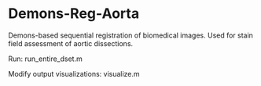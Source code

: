 # Demons-Reg-Aorta

Demons-based sequential registration of biomedical images. Used for stain field assessment of aortic dissections. 

Run: run_entire_dset.m

Modify output visualizations: visualize.m 
